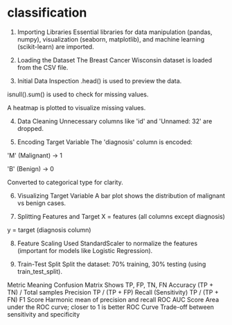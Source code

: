 # classification
1. Importing Libraries
Essential libraries for data manipulation (pandas, numpy), visualization (seaborn, matplotlib), and machine learning (scikit-learn) are imported.

2. Loading the Dataset
The Breast Cancer Wisconsin dataset is loaded from the CSV file.

3. Initial Data Inspection
.head() is used to preview the data.

isnull().sum() is used to check for missing values.

A heatmap is plotted to visualize missing values.

4. Data Cleaning
Unnecessary columns like 'id' and 'Unnamed: 32' are dropped.

5. Encoding Target Variable
The 'diagnosis' column is encoded:

'M' (Malignant) → 1

'B' (Benign) → 0

Converted to categorical type for clarity.

6. Visualizing Target Variable
A bar plot shows the distribution of malignant vs benign cases.

7. Splitting Features and Target
X = features (all columns except diagnosis)

y = target (diagnosis column)

8. Feature Scaling
Used StandardScaler to normalize the features (important for models like Logistic Regression).

9. Train-Test Split
Split the dataset: 70% training, 30% testing (using train_test_split).

Metric	Meaning
Confusion Matrix	Shows TP, FP, TN, FN
Accuracy	(TP + TN) / Total samples
Precision	TP / (TP + FP)
Recall (Sensitivity)	TP / (TP + FN)
F1 Score	Harmonic mean of precision and recall
ROC AUC Score	Area under the ROC curve; closer to 1 is better
ROC Curve	Trade-off between sensitivity and specificity

